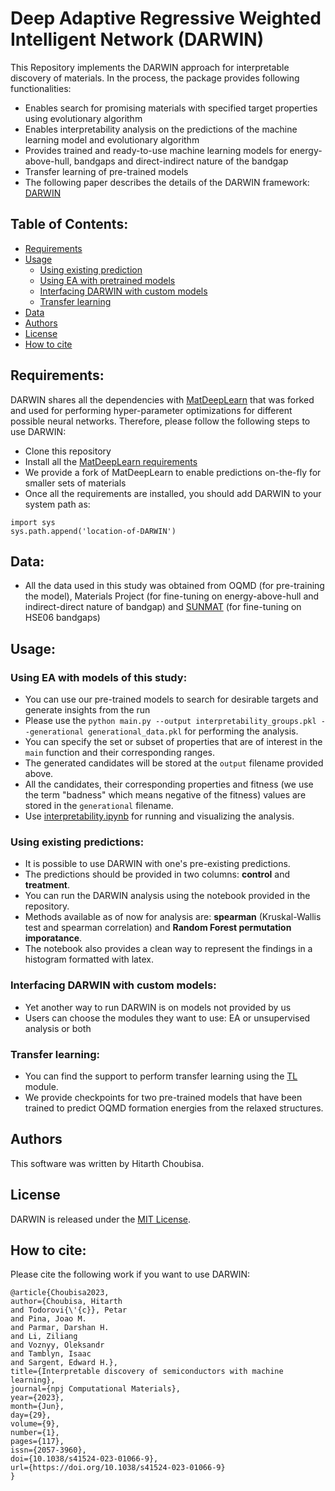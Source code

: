 # Deep Adaptive Regressive Weighted Intelligent Network (DARWIN)

This Repository implements the DARWIN approach for interpretable discovery of materials.
In the process, the package provides following functionalities:

* Enables search for promising materials with specified target properties using evolutionary algorithm
* Enables interpretability analysis on the predictions of the machine learning model and evolutionary algorithm
* Provides trained and ready-to-use machine learning models for energy-above-hull, bandgaps and direct-indirect nature of the bandgap
* Transfer learning of pre-trained models
* The following paper describes the details of the DARWIN framework: [DARWIN](https://arxiv.org/abs/2101.04383)

## Table of Contents:
- [Requirements](#requirements)
- [Usage](#usage)
  - [Using existing prediction](#using-existing-predictions)
  - [Using EA with pretrained models](#using-EA-with-pretrained-models)
  - [Interfacing DARWIN with custom models](#interfacing-DARWIN-with-custom-models)
  - [Transfer learning](#transfer-learning)
- [Data](#data)
- [Authors](#authors)
- [License](#license)
- [How to cite](#how-to-cite) 


## Requirements:
DARWIN shares all the dependencies with [MatDeepLearn](https://github.com/vxfung/MatDeepLearn) that was forked and used for performing hyper-parameter optimizations for different possible neural networks. Therefore, please follow the following steps to use DARWIN:
* Clone this repository
* Install all the [MatDeepLearn requirements](https://github.com/vxfung/MatDeepLearn#prerequisites)
* We provide a fork of MatDeepLearn to enable predictions on-the-fly for smaller sets of materials
* Once all the requirements are installed, you should add DARWIN to your system path as:
```
import sys
sys.path.append('location-of-DARWIN')
```

## Data: 
* All the data used in this study was obtained from OQMD (for pre-training the model), Materials Project (for fine-tuning on energy-above-hull and indirect-direct nature of bandgap) and [SUNMAT](https://www.snumat.com/) (for fine-tuning on HSE06 bandgaps)

## Usage:

### Using EA with models of this study:
* You can use our pre-trained models to search for desirable targets and generate insights from the run
* Please use the ```python main.py --output interpretability_groups.pkl --generational generational_data.pkl``` for performing the analysis. 
* You can specify the set or subset of properties that are of interest in the ```main``` function and their corresponding ranges.
* The generated candidates will be stored at the ```output``` filename provided above.
* All the candidates, their corresponding properties and fitness (we use the term "badness" which means negative of the fitness) values are stored in the ```generational``` filename.
* Use [interpretability.ipynb](interpretability.ipynb) for running and visualizing the analysis.

### Using existing predictions:
* It is possible to use DARWIN with one's pre-existing predictions. 
* The predictions should be provided in two columns: **control** and **treatment**.
* You can run the DARWIN analysis using the notebook provided in the repository.
* Methods available as of now for analysis are: **spearman** (Kruskal-Wallis test and spearman correlation) and **Random Forest permutation imporatance**.
* The notebook also provides a clean way to represent the findings in a histogram formatted with latex.

### Interfacing DARWIN with custom models:
* Yet another way to run DARWIN is on models not provided by us
* Users can choose the modules they want to use: EA or unsupervised analysis or both

### Transfer learning:
* You can find the support to perform transfer learning using the [TL](TL) module.
* We provide checkpoints for two pre-trained models that have been trained to predict OQMD formation energies from the relaxed structures.

## Authors
This software was written by Hitarth Choubisa.

## License
DARWIN is released under the [MIT License](LICENSE).

## How to cite:
Please cite the following work if you want to use DARWIN:
```
@article{Choubisa2023,
author={Choubisa, Hitarth
and Todorovi{\'{c}}, Petar
and Pina, Joao M.
and Parmar, Darshan H.
and Li, Ziliang
and Voznyy, Oleksandr
and Tamblyn, Isaac
and Sargent, Edward H.},
title={Interpretable discovery of semiconductors with machine learning},
journal={npj Computational Materials},
year={2023},
month={Jun},
day={29},
volume={9},
number={1},
pages={117},
issn={2057-3960},
doi={10.1038/s41524-023-01066-9},
url={https://doi.org/10.1038/s41524-023-01066-9}
}


```
